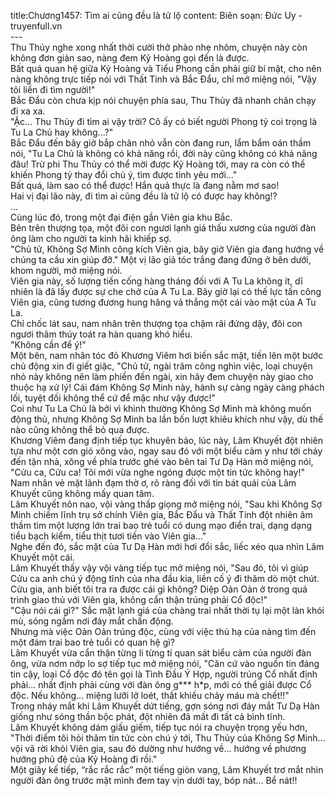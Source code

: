 title:Chương1457: Tìm ai cũng đều là tử lộ
content:
Biên soạn: Đức Uy - truyenfull.vn<br>---<br>Thu Thủy nghe xong nhất thời cười thở phào nhẹ nhõm, chuyện này còn không đơn giản sao, nàng đem Kỷ Hoàng gọi đến là được.<br>Bất quá quan hệ giữa Kỷ Hoàng và Tiểu Phong cần phải giữ bí mật, cho nên nàng không trực tiếp nói với Thất Tinh và Bắc Đẩu, chỉ mở miệng nói, "Vậy tôi liền đi tìm người!"<br>Bắc Đẩu còn chưa kịp nói chuyện phía sau, Thu Thủy đã nhanh chân chạy đi xa xa.<br>"Ặc... Thu Thủy đi tìm ai vậy trời? Cô ấy có biết người Phong tỷ coi trọng là Tu La Chủ hay không...?"<br>Bắc Đẩu đến bây giờ bắp chân nhỏ vẫn còn đang run, lẩm bẩm oán thầm nói, "Tu La Chủ là không có khả năng rồi, đời này cũng không có khả năng đâu! Trừ phi Thu Thủy có thể mời được Kỷ Hoàng tới, may ra còn có thể khiến Phong tỷ thay đổi chủ ý, tìm được tình yêu mới..."<br>Bất quá, làm sao có thể được! Hắn quả thực là đang nằm mơ sao!<br>Hai vị đại lão này, đi tìm ai cũng đều là tử lộ có được hay không!?<br>...<br>Cùng lúc đó, trong một đại điện gần Viên gia khu Bắc.<br>Bên trên thượng tọa, một đôi con ngươi lạnh giá thấu xương của người đàn ông làm cho người ta kinh hãi khiếp sợ.<br>"Chủ tử, Không Sợ Minh công kích Viên gia, bây giờ Viên gia đang hướng về chúng ta cầu xin giúp đỡ." Một vị lão giả tóc trắng đang đứng ở bên dưới, khom người, mở miệng nói.<br>Viên gia này, số lượng tiến cống hàng tháng đối với A Tu La không ít, dĩ nhiên là đã lấy được sự che chở của A Tu La. Bây giờ lại có thế lực tấn công Viên gia, cũng tương đương hung hăng vả thẳng một cái vào mặt của A Tu La.<br>Chỉ chốc lát sau, nam nhân trên thượng tọa chậm rãi đứng dậy, đôi con ngươi thâm thúy toát ra hàn quang khó hiểu.<br>"Không cần để ý!"<br>Một bên, nam nhân tóc đỏ Khương Viêm hơi biến sắc mặt, tiến lên một bước chủ động xin đi giết giặc, "Chủ tử, ngài trăm công nghìn việc, loại chuyện nhỏ này không nên làm phiền đến ngài, xin hãy đem chuyện này giao cho thuộc hạ xử lý! Cái đám Không Sợ Minh này, hành sự càng ngày càng phách lối, tuyệt đối không thể cứ để mặc như vậy được!"<br>Coi như Tu La Chủ là bởi vì khinh thường Không Sợ Minh mà không muốn động thủ, nhưng Không Sợ Minh ba lần bốn lượt khiêu khích như vậy, dù thế nào cũng không thể bỏ qua được.<br>Khương Viêm đang định tiếp tục khuyên bảo, lúc này, Lâm Khuyết đột nhiên tựa như một cơn gió xông vào, ngay sau đó với một biểu cảm y như tới cháy đến tận nhà, xông về phía trước ghé vào bên tai Tư Dạ Hàn mở miệng nói, "Cửu ca, Cửu ca! Tôi mới vừa nghe ngóng được một tin tức không hay!"<br>Nam nhân vẻ mặt lãnh đạm thờ ơ, rõ ràng đối với tin bát quái của Lâm Khuyết cũng không mấy quan tâm.<br>Lâm Khuyết nôn nao, vội vàng thấp giọng mở miệng nói, "Sau khi Không Sợ Minh chiếm lĩnh trụ sở chính Viên gia, Bắc Đẩu và Thất Tinh đột nhiên âm thầm tìm một lượng lớn trai bao trẻ tuổi có dung mạo điển trai, dạng dạng tiểu bạch kiểm, tiểu thịt tươi tiến vào Viên gia..."<br>Nghe đến đó, sắc mặt của Tư Dạ Hàn mới hơi đổi sắc, liếc xéo qua nhìn Lâm Khuyết một cái.<br>Lâm Khuyết thấy vậy vội vàng tiếp tục mở miệng nói, "Sau đó, tôi vì giúp Cửu ca anh chú ý động tĩnh của nha đầu kia, liền cố ý đi thăm dò một chút. Cửu gia, anh biết tôi tra ra được cái gì không? Diệp Oản Oản ở trong quá trình giao thủ với Viên gia, không cẩn thận trúng phải Cổ độc!"<br>"Cậu nói cái gì?" Sắc mặt lạnh giá của chàng trai nhất thời tụ lại một làn khói mù, sóng ngầm nơi đáy mắt chấn động.<br>Nhưng mà việc Oản Oản trúng độc, cùng với việc thủ hạ của nàng tìm đến một đám trai bao trẻ tuổi có quan hệ gì?<br>Lâm Khuyết vừa cẩn thận từng li từng tí quan sát biểu cảm của người đàn ông, vừa nơm nớp lo sợ tiếp tục mở miệng nói, "Căn cứ vào nguồn tin đáng tin cậy, loại Cổ độc đó tên gọi là Tình Đầu Ý Hợp, người trúng Cổ nhất định phải... nhất định phải cùng với đàn ông g*** h*p, mới có thể giải được Cổ độc. Nếu không... miệng lưỡi lở loét, thất khiếu chảy máu mà chết!!"<br>Trong nháy mắt khi Lâm Khuyết dứt tiếng, gợn sóng nơi đáy mắt Tư Dạ Hàn giống như sóng thần bộc phát, đột nhiên đã mất đi tất cả bình tĩnh.<br>Lâm Khuyết không dám giấu giếm, tiếp tục nói ra chuyện trọng yếu hơn, "Thời điểm tôi hỏi thăm tin tức còn chú ý tới, Thu Thủy của Không Sợ Minh... vội vã rời khỏi Viên gia, sau đó dường như hướng về... hướng về phương hướng phủ đệ của Kỷ Hoàng đi rồi."<br>Một giây kế tiếp, “rắc rắc rắc” một tiếng giòn vang, Lâm Khuyết trơ mắt nhìn người đàn ông trước mặt mình đem tay vịn dưới tay, bóp nát... Bể nát!!